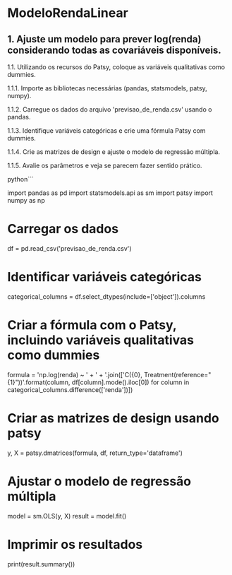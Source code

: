 # ModeloRendaLinear
## 1. Ajuste um modelo para prever log(renda) considerando todas as covariáveis disponíveis.

1.1. Utilizando os recursos do Patsy, coloque as variáveis qualitativas como dummies.

1.1.1. Importe as bibliotecas necessárias (pandas, statsmodels, patsy, numpy).

1.1.2. Carregue os dados do arquivo 'previsao_de_renda.csv' usando o pandas.

1.1.3. Identifique variáveis categóricas e crie uma fórmula Patsy com dummies.

1.1.4. Crie as matrizes de design e ajuste o modelo de regressão múltipla.

1.1.5. Avalie os parâmetros e veja se parecem fazer sentido prático.

python```

import pandas as pd
import statsmodels.api as sm
import patsy
import numpy as np

# Carregar os dados
df = pd.read_csv('previsao_de_renda.csv')

# Identificar variáveis categóricas
categorical_columns = df.select_dtypes(include=['object']).columns

# Criar a fórmula com o Patsy, incluindo variáveis qualitativas como dummies
formula = 'np.log(renda) ~ ' + ' + '.join(['C({0}, Treatment(reference="{1}"))'.format(column, df[column].mode().iloc[0]) for column in categorical_columns.difference(['renda'])])

# Criar as matrizes de design usando patsy
y, X = patsy.dmatrices(formula, df, return_type='dataframe')

# Ajustar o modelo de regressão múltipla
model = sm.OLS(y, X)
result = model.fit()

# Imprimir os resultados
print(result.summary())

```


